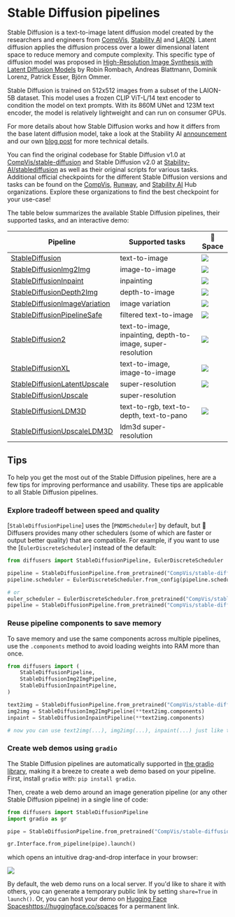 <!--Copyright 2024 The HuggingFace Team. All rights reserved.

Licensed under the Apache License, Version 2.0 (the "License"); you may not use this file except in compliance with
the License. You may obtain a copy of the License at

http://www.apache.org/licenses/LICENSE-2.0

Unless required by applicable law or agreed to in writing, software distributed under the License is distributed on
an "AS IS" BASIS, WITHOUT WARRANTIES OR CONDITIONS OF ANY KIND, either express or implied. See the License for the
specific language governing permissions and limitations under the License.
-->

# Stable Diffusion pipelines

Stable Diffusion is a text-to-image latent diffusion model created by the researchers and engineers from [CompVis](https://github.com/CompVis), [Stability AI](https://stability.ai/) and [LAION](https://laion.ai/). Latent diffusion applies the diffusion process over a lower dimensional latent space to reduce memory and compute complexity. This specific type of diffusion model was proposed in [High-Resolution Image Synthesis with Latent Diffusion Models](https://huggingface.co/papers/2112.10752) by Robin Rombach, Andreas Blattmann, Dominik Lorenz, Patrick Esser, Björn Ommer.

Stable Diffusion is trained on 512x512 images from a subset of the LAION-5B dataset. This model uses a frozen CLIP ViT-L/14 text encoder to condition the model on text prompts. With its 860M UNet and 123M text encoder, the model is relatively lightweight and can run on consumer GPUs.

For more details about how Stable Diffusion works and how it differs from the base latent diffusion model, take a look at the Stability AI [announcement](https://stability.ai/blog/stable-diffusion-announcement) and our own [blog post](https://huggingface.co/blog/stable_diffusion#how-does-stable-diffusion-work) for more technical details.

You can find the original codebase for Stable Diffusion v1.0 at [CompVis/stable-diffusion](https://github.com/CompVis/stable-diffusion) and Stable Diffusion v2.0 at [Stability-AI/stablediffusion](https://github.com/Stability-AI/stablediffusion) as well as their original scripts for various tasks. Additional official checkpoints for the different Stable Diffusion versions and tasks can be found on the [CompVis](https://huggingface.co/CompVis), [Runway](https://huggingface.co/runwayml), and [Stability AI](https://huggingface.co/stabilityai) Hub organizations. Explore these organizations to find the best checkpoint for your use-case!

The table below summarizes the available Stable Diffusion pipelines, their supported tasks, and an interactive demo:

<div class="flex justify-center">
    <div class="rounded-xl border border-gray-200">
    <table class="min-w-full divide-y-2 divide-gray-200 bg-white text-sm">
        <thead>
        <tr>
            <th class="px-4 py-2 font-medium text-gray-900 text-left">
            Pipeline
            </th>
            <th class="px-4 py-2 font-medium text-gray-900 text-left">
            Supported tasks
            </th>
            <th class="px-4 py-2 font-medium text-gray-900 text-left">
            🤗 Space
            </th>
        </tr>
        </thead>
        <tbody class="divide-y divide-gray-200">
        <tr>
            <td class="px-4 py-2 text-gray-700">
            <a href="./text2img">StableDiffusion</a>
            </td>
            <td class="px-4 py-2 text-gray-700">text-to-image</td>
            <td class="px-4 py-2"><a href="https://huggingface.co/spaces/stabilityai/stable-diffusion"><img src="https://img.shields.io/badge/%F0%9F%A4%97%20Hugging%20Face-Spaces-blue"/></a>
            </td>
        </tr>
        <tr>
            <td class="px-4 py-2 text-gray-700">
            <a href="./img2img">StableDiffusionImg2Img</a>
            </td>
            <td class="px-4 py-2 text-gray-700">image-to-image</td>
            <td class="px-4 py-2"><a href="https://huggingface.co/spaces/huggingface/diffuse-the-rest"><img src="https://img.shields.io/badge/%F0%9F%A4%97%20Hugging%20Face-Spaces-blue"/></a>
            </td>
        </tr>
        <tr>
            <td class="px-4 py-2 text-gray-700">
            <a href="./inpaint">StableDiffusionInpaint</a>
            </td>
            <td class="px-4 py-2 text-gray-700">inpainting</td>
            <td class="px-4 py-2"><a href="https://huggingface.co/spaces/runwayml/stable-diffusion-inpainting"><img src="https://img.shields.io/badge/%F0%9F%A4%97%20Hugging%20Face-Spaces-blue"/></a>
            </td>
        </tr>
        <tr>
            <td class="px-4 py-2 text-gray-700">
            <a href="./depth2img">StableDiffusionDepth2Img</a>
            </td>
            <td class="px-4 py-2 text-gray-700">depth-to-image</td>
            <td class="px-4 py-2"><a href="https://huggingface.co/spaces/radames/stable-diffusion-depth2img"><img src="https://img.shields.io/badge/%F0%9F%A4%97%20Hugging%20Face-Spaces-blue"/></a>
            </td>
        </tr>
        <tr>
            <td class="px-4 py-2 text-gray-700">
            <a href="./image_variation">StableDiffusionImageVariation</a>
            </td>
            <td class="px-4 py-2 text-gray-700">image variation</td>
            <td class="px-4 py-2"><a href="https://huggingface.co/spaces/lambdalabs/stable-diffusion-image-variations"><img src="https://img.shields.io/badge/%F0%9F%A4%97%20Hugging%20Face-Spaces-blue"/></a>
            </td>
        </tr>
        <tr>
            <td class="px-4 py-2 text-gray-700">
            <a href="./stable_diffusion_safe">StableDiffusionPipelineSafe</a>
            </td>
            <td class="px-4 py-2 text-gray-700">filtered text-to-image</td>
            <td class="px-4 py-2"><a href="https://huggingface.co/spaces/AIML-TUDA/unsafe-vs-safe-stable-diffusion"><img src="https://img.shields.io/badge/%F0%9F%A4%97%20Hugging%20Face-Spaces-blue"/></a>
            </td>
        </tr>
        <tr>
            <td class="px-4 py-2 text-gray-700">
            <a href="./stable_diffusion_2">StableDiffusion2</a>
            </td>
            <td class="px-4 py-2 text-gray-700">text-to-image, inpainting, depth-to-image, super-resolution</td>
            <td class="px-4 py-2"><a href="https://huggingface.co/spaces/stabilityai/stable-diffusion"><img src="https://img.shields.io/badge/%F0%9F%A4%97%20Hugging%20Face-Spaces-blue"/></a>
            </td>
        </tr>
        <tr>
            <td class="px-4 py-2 text-gray-700">
            <a href="./stable_diffusion_xl">StableDiffusionXL</a>
            </td>
            <td class="px-4 py-2 text-gray-700">text-to-image, image-to-image</td>
            <td class="px-4 py-2"><a href="https://huggingface.co/spaces/RamAnanth1/stable-diffusion-xl"><img src="https://img.shields.io/badge/%F0%9F%A4%97%20Hugging%20Face-Spaces-blue"/></a>
            </td>
        </tr>
        <tr>
            <td class="px-4 py-2 text-gray-700">
            <a href="./latent_upscale">StableDiffusionLatentUpscale</a>
            </td>
            <td class="px-4 py-2 text-gray-700">super-resolution</td>
            <td class="px-4 py-2"><a href="https://huggingface.co/spaces/huggingface-projects/stable-diffusion-latent-upscaler"><img src="https://img.shields.io/badge/%F0%9F%A4%97%20Hugging%20Face-Spaces-blue"/></a>
            </td>
        </tr>
        <tr>
            <td class="px-4 py-2 text-gray-700">
            <a href="./upscale">StableDiffusionUpscale</a>
            </td>
            <td class="px-4 py-2 text-gray-700">super-resolution</td>
        </tr>
        <tr>
            <td class="px-4 py-2 text-gray-700">
            <a href="./ldm3d_diffusion">StableDiffusionLDM3D</a>
            </td>
            <td class="px-4 py-2 text-gray-700">text-to-rgb, text-to-depth, text-to-pano</td>
            <td class="px-4 py-2"><a href="https://huggingface.co/spaces/r23/ldm3d-space"><img src="https://img.shields.io/badge/%F0%9F%A4%97%20Hugging%20Face-Spaces-blue"/></a>
            </td>
        </tr>
        <tr>
            <td class="px-4 py-2 text-gray-700">
            <a href="./ldm3d_diffusion">StableDiffusionUpscaleLDM3D</a>
            </td>
            <td class="px-4 py-2 text-gray-700">ldm3d super-resolution</td>
        </tr>
        </tbody>
    </table>
    </div>
</div>

## Tips

To help you get the most out of the Stable Diffusion pipelines, here are a few tips for improving performance and usability. These tips are applicable to all Stable Diffusion pipelines.

### Explore tradeoff between speed and quality

[`StableDiffusionPipeline`] uses the [`PNDMScheduler`] by default, but 🤗 Diffusers provides many other schedulers (some of which are faster or output better quality) that are compatible. For example, if you want to use the [`EulerDiscreteScheduler`] instead of the default:

```py
from diffusers import StableDiffusionPipeline, EulerDiscreteScheduler

pipeline = StableDiffusionPipeline.from_pretrained("CompVis/stable-diffusion-v1-4")
pipeline.scheduler = EulerDiscreteScheduler.from_config(pipeline.scheduler.config)

# or
euler_scheduler = EulerDiscreteScheduler.from_pretrained("CompVis/stable-diffusion-v1-4", subfolder="scheduler")
pipeline = StableDiffusionPipeline.from_pretrained("CompVis/stable-diffusion-v1-4", scheduler=euler_scheduler)
```

### Reuse pipeline components to save memory

To save memory and use the same components across multiple pipelines, use the `.components` method to avoid loading weights into RAM more than once.

```py
from diffusers import (
    StableDiffusionPipeline,
    StableDiffusionImg2ImgPipeline,
    StableDiffusionInpaintPipeline,
)

text2img = StableDiffusionPipeline.from_pretrained("CompVis/stable-diffusion-v1-4")
img2img = StableDiffusionImg2ImgPipeline(**text2img.components)
inpaint = StableDiffusionInpaintPipeline(**text2img.components)

# now you can use text2img(...), img2img(...), inpaint(...) just like the call methods of each respective pipeline
```

### Create web demos using `gradio`

The Stable Diffusion pipelines are automatically supported in [the gradio library](https://github.com/gradio-app/gradio/), making it a breeze to create a web demo
based on your pipeline. First, install `gradio` with: `pip install gradio`.

Then, create a web demo around an image generation pipeline (or any other Stable Diffusion pipeline) in a single line of code:

```py
from diffusers import StableDiffusionPipeline
import gradio as gr

pipe = StableDiffusionPipeline.from_pretrained("CompVis/stable-diffusion-v1-4")

gr.Interface.from_pipeline(pipe).launch()
```

which opens an intuitive drag-and-drop interface in your browser:

![](https://huggingface.co/datasets/huggingface/documentation-images/resolve/main/diffusers/gradio-panda.png)

By default, the web demo runs on a local server. If you'd like to share it with others, you can generate a temporary public
link by setting `share=True` in `launch()`. Or, you can host your demo on [Hugging Face Spaces](https://huggingface.co/spaces)https://huggingface.co/spaces for a permanent link. 